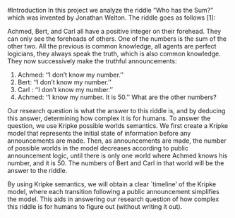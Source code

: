 #Introduction 
In this project we analyze the riddle “Who has the Sum?” which was invented by Jonathan Welton. The riddle goes as follows [1]:

Achmed, Bert, and Carl all have a positive integer on their forehead. They can only see the foreheads of others. One of the numbers is the sum of the other two. All the previous is common knowledge, all agents are perfect logicians, they always speak the truth, which is also common knowledge. They now successively make the truthful announcements: 
1. Achmed: 	‘‘I don’t know my number.’’ 
2. Bert: 	‘‘I don’t know my number.’’ 
3. Carl : 	‘‘I don’t know my number.’’ 
4. Achmed: 	‘‘I know my number. It is 50.’’ 
What are the other numbers?

Our research question is what the answer to this riddle is, and by deducing this answer, determining how complex it is for humans. To answer the question, we use Kripke possible worlds semantics. We first create a Kripke model that represents the initial state of information before any announcements are made. Then, as announcements are made, the number of possible worlds in the model decreases according to public announcement logic, until there is only one world where Achmed knows his number, and it is 50. The numbers of Bert and Carl in that world will be the answer to the riddle.

By using Kripke semantics, we will obtain a clear `timeline’ of the Kripke model, where each transition following a public announcement simplifies the model. This aids in answering our research question of how complex this riddle is for humans to figure out (without writing it out).
